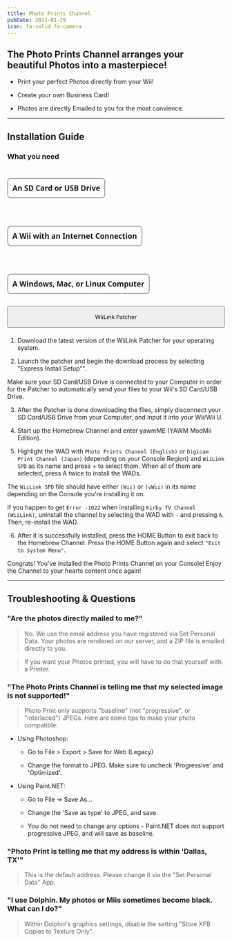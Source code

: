 ```yaml
---
title: Photo Prints Channel
pubDate: 2021-01-29
icon: fa-solid fa-camera
---
```

## The Photo Prints Channel arranges your beautiful Photos into a masterpiece!

- Print your perfect Photos directly from your Wii!

- Create your own Business Card!

- Photos are directly Emailed to you for the most convience.
___
## Installation Guide

### What you need
<div style="display:flex; gap:18px; flex-wrap:wrap; position:relative;"><h4 style="font-size:17px; font-family:system-ui; padding:10px; border:2px solid #00000060; border-radius:8px;"><i class="fa-solid fa-sd-card"></i> An SD Card or USB Drive</h4> <h4 style="font-size:17px; font-family:system-ui; padding:10px; border:2px solid #00000060; border-radius:8px;"><i class="fa-solid fa-globe"></i> A Wii with an Internet Connection</h4> <h4 style="font-size:17px; font-family:system-ui; padding:10px; border:2px solid #00000060; border-radius:8px;"><i class="fa-solid fa-desktop"></i> A Windows, Mac, or Linux Computer</h4></div>

<div style="width:100%; height:40px; margin-top:5px;  border-radius:8px;  position:relative;">
<a href="/"><button type="button" style="width:100%; height:50px;  font-family:system-ui;" class="btn1 btn btn-success"><i class="fa-solid fa-download"></i> WiiLink Patcher</button></a>
</div>
</br>

1. Download the latest version of the WiiLink Patcher for your operating system.

2. Launch the patcher and begin the download process by selecting "Express Install Setup"".

<l class="notice info fullwidth">Make sure your SD Card/USB Drive is connected to your Computer in order for the Patcher to automatically send your files to your Wii's SD Card/USB Drive.</l>

3. After the Patcher is done downloading the files, simply disconnect your SD Card/USB Drive from your Computer, and input it into your Wii/Wii U.

4. Start up the Homebrew Channel and enter yawmME (YAWM ModMii Edition).

5. Highlight the WAD with `Photo Prints Channel (English)` or `Digicam Print Channel (Japan)` (depending on your Console Region) and `WiiLink SPD` as its name and press + to select them. When all of them are selected, press A twice to install the WADs.

<l class="notice info fullwidth">The `WiiLink SPD` file should have either `(Wii)` or `(vWii)` in its name depending on the Console you're installing it on.</l>

<l class="notice generic fullwidth">If you happen to get `Error -1022` when installing `Kirby TV Channel (WiiLink)`, uninstall the channel by selecting the WAD with `-` and pressing `A`. Then, re-install the WAD.</l>

6. After it is successfully installed, press the HOME Button to exit back to the Homebrew Channel. Press the HOME Button again and select `"Exit to System Menu"`.

<l class="notice success fullwidth">Congrats! You've installed the Photo Prints Channel on your Console! Enjoy the Channel to your hearts content once again!</l>

___
## Troubleshooting & Questions

### "Are the photos directly mailed to me?"
> No. We use the email address you have registered via Set Personal Data.
> Your photos are rendered on our server, and a ZIP file is emailed directly to you.

> If you want your Photos printed, you will have to do that yourself with a Printer.

### "The Photo Prints Channel is telling me that my selected image is not supported!"

> Photo Print only supports "baseline" (not "progressive", or "interlaced") JPEGs. Here are some tips to make your photo compatible:
- Using Photoshop:

    - Go to File > Export > Save for Web (Legacy)

    - Change the format to JPEG. Make sure to uncheck 'Progressive' and 'Optimized'.

- Using Paint.NET:
    - Go to File -> Save As...

    - Change the 'Save as type' to JPEG, and save.

    - You do not need to change any options - Paint.NET does not support progressive JPEG, and will save as baseline.

### "Photo Print is telling me that my address is within 'Dallas, TX'"
> This is the default address. Please change it via the "Set Personal Data" App.

### "I use Dolphin. My photos or Miis sometimes become black. What can I do?"
> Within Dolphin's graphics settings, disable the setting "Store XFB Copies to Texture Only".

